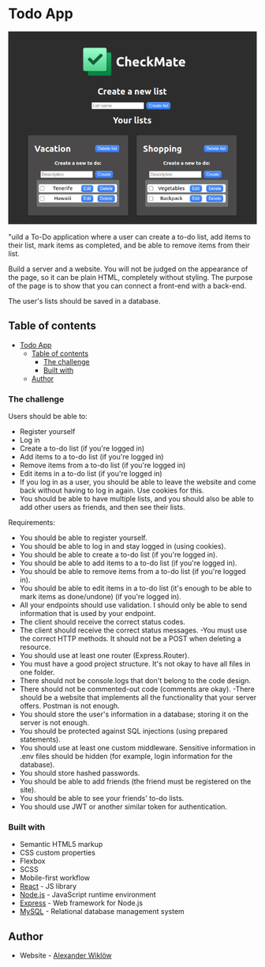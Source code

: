 # Todo App

![](./src/assets/todoscreen.png)

"uild a To-Do application where a user can create a to-do list, add items to their list, mark items as completed, and be able to remove items from their list.

Build a server and a website. You will not be judged on the appearance of the page, so it can be plain HTML, completely without styling. The purpose of the page is to show that you can connect a front-end with a back-end.

The user's lists should be saved in a database.

## Table of contents

- [Todo App](#todo-app)
  - [Table of contents](#table-of-contents)
    - [The challenge](#the-challenge)
    - [Built with](#built-with)
  - [Author](#author)

### The challenge

Users should be able to:

- Register yourself
- Log in
- Create a to-do list (if you're logged in)
- Add items to a to-do list (if you're logged in)
- Remove items from a to-do list (if you're logged in)
- Edit items in a to-do list (if you're logged in)
- If you log in as a user, you should be able to leave the website and come back without having to log in again. Use cookies for this.
- You should be able to have multiple lists, and you should also be able to add other users as friends, and then see their lists.

Requirements:

- You should be able to register yourself.
- You should be able to log in and stay logged in (using cookies).
- You should be able to create a to-do list (if you're logged in).
- You should be able to add items to a to-do list (if you're logged in).
- You should be able to remove items from a to-do list (if you're logged in).
- You should be able to edit items in a to-do list (it's enough to be able to mark items as done/undone) (if you're logged in).
- All your endpoints should use validation. I should only be able to send information that is used by your endpoint.
- The client should receive the correct status codes.
- The client should receive the correct status messages.
  -You must use the correct HTTP methods. It should not be a POST when deleting a resource.
- You should use at least one router (Express.Router).
- You must have a good project structure. It's not okay to have all files in one folder.
- There should not be console.logs that don't belong to the code design.
- There should not be commented-out code (comments are okay).
  -There should be a website that implements all the functionality that your server offers. Postman is not enough.
- You should store the user's information in a database; storing it on the server is not enough.
- You should be protected against SQL injections (using prepared statements).
- You should use at least one custom middleware.
  Sensitive information in .env files should be hidden (for example, login information for the database).
- You should store hashed passwords.
- You should be able to add friends (the friend must be registered on the site).
- You should be able to see your friends' to-do lists.
- You should use JWT or another similar token for authentication.

<!-- ### Links

- Solution URL: [Add solution URL here](https://your-solution-url.com)
- Live Site URL: [Add live site URL here](https://your-live-site-url.com) -->

<!-- ## My process -->

### Built with

- Semantic HTML5 markup
- CSS custom properties
- Flexbox
- SCSS
- Mobile-first workflow
- [React](https://reactjs.org/) - JS library
- [Node.js](https://nodejs.org/en) - JavaScript runtime environment
- [Express](https://expressjs.com/) - Web framework for Node.js
- [MySQL](https://www.mysql.com/) - Relational database management system
<!-- ### What I learned

Use this section to recap over some of your major learnings while working through this project. Writing these out and providing code samples of areas you want to highlight is a great way to reinforce your own knowledge.

To see how you can add code snippets, see below:

```html
<h1>Some HTML code I'm proud of</h1>
```

```css
.proud-of-this-css {
  color: papayawhip;
}
```

```js
const proudOfThisFunc = () => {
  console.log("🎉");
};
```

If you want more help with writing markdown, we'd recommend checking out [The Markdown Guide](https://www.markdownguide.org/) to learn more.

**Note: Delete this note and the content within this section and replace with your own learnings.**

### Continued development

Use this section to outline areas that you want to continue focusing on in future projects. These could be concepts you're still not completely comfortable with or techniques you found useful that you want to refine and perfect.

**Note: Delete this note and the content within this section and replace with your own plans for continued development.**

### Useful resources

- [Example resource 1](https://www.example.com) - This helped me for XYZ reason. I really liked this pattern and will use it going forward.
- [Example resource 2](https://www.example.com) - This is an amazing article which helped me finally understand XYZ. I'd recommend it to anyone still learning this concept.

**Note: Delete this note and replace the list above with resources that helped you during the challenge. These could come in handy for anyone viewing your solution or for yourself when you look back on this project in the future.** -->

## Author

- Website - [Alexander Wiklöw](https://alexanderwiklow.github.io/Portfolio2023/)
